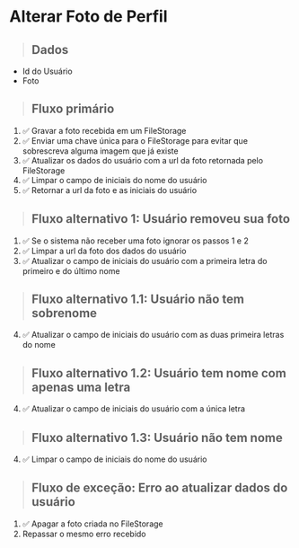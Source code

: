 # Alterar Foto de Perfil

> ## Dados

* Id do Usuário
* Foto

> ## Fluxo primário

1. ✅ Gravar a foto recebida em um FileStorage
2. ✅ Enviar uma chave única para o FileStorage para evitar que sobrescreva alguma imagem que já existe
3. ✅ Atualizar os dados do usuário com a url da foto retornada pelo FileStorage
4. ✅ Limpar o campo de iniciais do nome do usuário
5. ✅ Retornar a url da foto e as iniciais do usuário

> ## Fluxo alternativo 1: Usuário removeu sua foto

1. ✅ Se o sistema não receber uma foto ignorar os passos 1 e 2
3. ✅ Limpar a url da foto dos dados do usuário
4. ✅ Atualizar o campo de iniciais do usuário com a primeira letra do primeiro e do último nome

> ## Fluxo alternativo 1.1: Usuário não tem sobrenome

4. ✅ Atualizar o campo de iniciais do usuário com as duas primeira letras do nome

> ## Fluxo alternativo 1.2: Usuário tem nome com apenas uma letra

4. ✅ Atualizar o campo de iniciais do usuário com a única letra

> ## Fluxo alternativo 1.3: Usuário não tem nome

4. ✅ Limpar o campo de iniciais do nome do usuário

> ## Fluxo de exceção: Erro ao atualizar dados do usuário

1. ✅ Apagar a foto criada no FileStorage
2. Repassar o mesmo erro recebido

